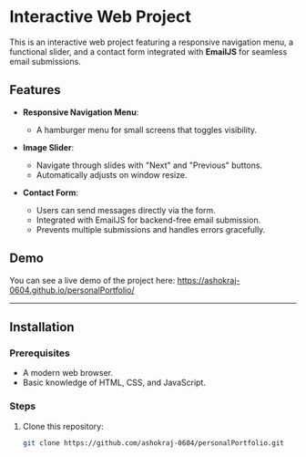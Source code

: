 # Interactive Web Project

This is an interactive web project featuring a responsive navigation menu, a functional slider, and a contact form integrated with **EmailJS** for seamless email submissions.

## Features

- **Responsive Navigation Menu**:
  - A hamburger menu for small screens that toggles visibility.
  
- **Image Slider**:
  - Navigate through slides with "Next" and "Previous" buttons.
  - Automatically adjusts on window resize.

- **Contact Form**:
  - Users can send messages directly via the form.
  - Integrated with EmailJS for backend-free email submission.
  - Prevents multiple submissions and handles errors gracefully.

## Demo

You can see a live demo of the project here: https://ashokraj-0604.github.io/personalPortfolio/

---

## Installation

### Prerequisites
- A modern web browser.
- Basic knowledge of HTML, CSS, and JavaScript.

### Steps
1. Clone this repository:
   ```bash
   git clone https://github.com/ashokraj-0604/personalPortfolio.git
